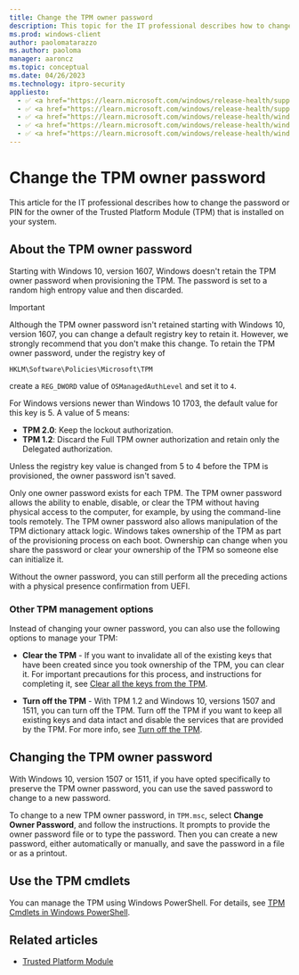 ```yaml
---
title: Change the TPM owner password 
description: This topic for the IT professional describes how to change the password or PIN for the owner of the Trusted Platform Module (TPM) that is installed on your system.
ms.prod: windows-client
author: paolomatarazzo
ms.author: paoloma
manager: aaroncz
ms.topic: conceptual
ms.date: 04/26/2023
ms.technology: itpro-security
appliesto:
  - ✅ <a href="https://learn.microsoft.com/windows/release-health/supported-versions-windows-client" target="_blank">Windows 11</a>
  - ✅ <a href="https://learn.microsoft.com/windows/release-health/supported-versions-windows-client" target="_blank">Windows 10</a>
  - ✅ <a href="https://learn.microsoft.com/windows/release-health/windows-server-release-info" target="_blank">Windows Server 2022</a>
  - ✅ <a href="https://learn.microsoft.com/windows/release-health/windows-server-release-info" target="_blank">Windows Server 2019</a>
  - ✅ <a href="https://learn.microsoft.com/windows/release-health/windows-server-release-info" target="_blank">Windows Server 2016</a>
---
```


# Change the TPM owner password

This article for the IT professional describes how to change the password or PIN for the owner of the Trusted Platform Module (TPM) that is installed on your system.

## About the TPM owner password

Starting with Windows 10, version 1607, Windows doesn't retain the TPM owner password when provisioning the TPM. The password is set to a random high entropy value and then discarded.

> [!IMPORTANT]
>
> Although the TPM owner password isn't retained starting with Windows 10, version 1607, you can change a default registry key to retain it. However, we strongly recommend that you don't make this change. To retain the TPM owner password, under the registry key of
>
> `HKLM\Software\Policies\Microsoft\TPM`
>
> create a `REG_DWORD` value of `OSManagedAuthLevel` and set it to `4`.
>
> For Windows versions newer than Windows 10 1703, the default value for this key is 5. A value of 5 means:
>
> - **TPM 2.0**: Keep the lockout authorization.
> - **TPM 1.2**: Discard the Full TPM owner authorization and retain only the Delegated authorization.
>
> Unless the registry key value is changed from 5 to 4 before the TPM is provisioned, the owner password isn't saved.

Only one owner password exists for each TPM. The TPM owner password allows the ability to enable, disable, or clear the TPM without having physical access to the computer, for example, by using the command-line tools remotely. The TPM owner password also allows manipulation of the TPM dictionary attack logic. Windows takes ownership of the TPM as part of the provisioning process on each boot. Ownership can change when you share the password or clear your ownership of the TPM so someone else can initialize it.

Without the owner password, you can still perform all the preceding actions with a physical presence confirmation from UEFI.

### Other TPM management options

Instead of changing your owner password, you can also use the following options to manage your TPM:

- **Clear the TPM** - If you want to invalidate all of the existing keys that have been created since you took ownership of the TPM, you can clear it. For important precautions for this process, and instructions for completing it, see [Clear all the keys from the TPM](initialize-and-configure-ownership-of-the-tpm.md#clear-all-the-keys-from-the-tpm).

- **Turn off the TPM** - With TPM 1.2 and Windows 10, versions 1507 and 1511, you can turn off the TPM. Turn off the TPM if you want to keep all existing keys and data intact and disable the services that are provided by the TPM. For more info, see [Turn off the TPM](initialize-and-configure-ownership-of-the-tpm.md#turn-off-the-tpm).

## Changing the TPM owner password

With Windows 10, version 1507 or 1511, if you have opted specifically to preserve the TPM owner password, you can use the saved password to change to a new password.

To change to a new TPM owner password, in `TPM.msc`, select **Change Owner Password**, and follow the instructions. It prompts to provide the owner password file or to type the password. Then you can create a new password, either automatically or manually, and save the password in a file or as a printout.

## Use the TPM cmdlets

You can manage the TPM using Windows PowerShell. For details, see [TPM Cmdlets in Windows PowerShell](/powershell/module/trustedplatformmodule).

## Related articles

- [Trusted Platform Module](trusted-platform-module-top-node.md)

